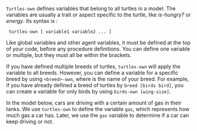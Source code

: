`Turtles-own` defines variables that belong to all turtles in a model. The variables are usually a trait or aspect specific to the turtle, like *is-hungry?* or *energy*. Its syntax is :



``` turtles-own [ variable1 variable2 ... ]```



Like global variables and other agent variables, it must be defined at the top of your code, before any procedure definitions. You can define one variable or multiple, but they must all be within the brackets. 



If you have defined multiple breeds of turtles, `turtles-own` will apply the variable to all breeds. However, you can define a variable for a specific breed by using `<breed>-own`, where **<breed>** is the name of your breed. For example, if you have already defined a breed of turtles by `breed [birds bird]`, you can create a variable for only birds by using `birds-own [wing-size]`. 



In the model below, cars are driving with a certain amount of gas in their tanks. We use `turtles-own` to define the variable `gas`, which represents how much gas a car has. Later, we use the `gas` variable to determine if a car can keep driving or not.